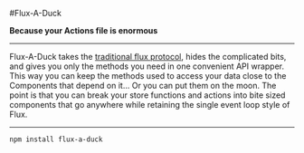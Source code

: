 #Flux-A-Duck

**Because your Actions file is enormous**

---

Flux-A-Duck takes the [traditional flux protocol](https://facebook.github.io/flux/docs/overview.html), hides the complicated bits, and gives you only the methods you need in one convenient API wrapper. This way you can keep the methods used to access your data close to the Components that depend on it... Or you can put them on the moon. The point is that you can break your store functions and actions into bite sized components that go anywhere while retaining the single event loop style of Flux. 

---

    npm install flux-a-duck 
